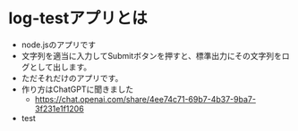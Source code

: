 # log-testアプリとは
- node.jsのアプリです
- 文字列を適当に入力してSubmitボタンを押すと、標準出力にその文字列をログとして出します。
- ただそれだけのアプリです。
- 作り方はChatGPTに聞きました
    - https://chat.openai.com/share/4ee74c71-69b7-4b37-9ba7-3f231e1f1206
- test
